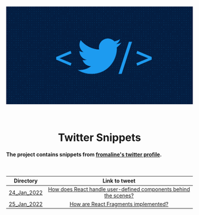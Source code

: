 ![cover image](https://raw.githubusercontent.com/fromaline/twitter-snippets/master/assets/cover.png)

<br>

<h1 align="center">
  Twitter Snippets
</h1>


#### The project contains snippets from [fromaline's twitter profile](https://twitter.com/fromaline).

<br>


| Directory | Link to tweet |
|:-:|:-:|
| [24_Jan_2022](snippets/24_Jan_2022)  | [How does React handle user-defined components behind the scenes?](https://twitter.com/fromaline/status/1485684303891771393) |
| [25_Jan_2022](snippets/25_Jan_2022)  | [How are React Fragments implemented?](https://twitter.com/fromaline/status/1486029718407335936) |
